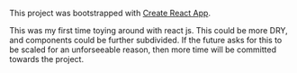 This project was bootstrapped with [Create React App](https://github.com/facebookincubator/create-react-app).  

This was my first time toying around with react js. This could be more DRY, and components could be further subdivided. If the future asks for this to be scaled for an unforseeable reason, then more time will be committed towards the project.
